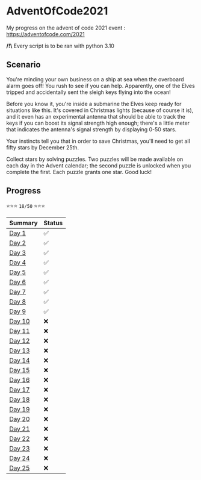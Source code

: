 # AdventOfCode2021
My progress on the advent of code 2021 event : https://adventofcode.com/2021

**/!\\** Every script is to be ran with python 3.10


## Scenario
You're minding your own business on a ship at sea when the overboard alarm goes off! You rush to see if you can help. Apparently, one of the Elves tripped and accidentally sent the sleigh keys flying into the ocean!

Before you know it, you're inside a submarine the Elves keep ready for situations like this. It's covered in Christmas lights (because of course it is), and it even has an experimental antenna that should be able to track the keys if you can boost its signal strength high enough; there's a little meter that indicates the antenna's signal strength by displaying 0-50 stars.

Your instincts tell you that in order to save Christmas, you'll need to get all fifty stars by December 25th.

Collect stars by solving puzzles. Two puzzles will be made available on each day in the Advent calendar; the second puzzle is unlocked when you complete the first. Each puzzle grants one star. Good luck!

## Progress

⭐⭐⭐ `18/50` ⭐⭐⭐

|      Summary      | Status |
|-------------------|------|
|  [Day 1](day1/)   |  ✅  |
|  [Day 2](day2/)   |  ✅  |
|  [Day 3](day3/)   |  ✅  |
|  [Day 4](day4/)   |  ✅  |
|  [Day 5](day5/)   |  ✅  |
|  [Day 6](day6/)   |  ✅  |
|  [Day 7](day7/)   |  ✅  |
|  [Day 8](day8/)   |  ✅  |
|  [Day 9](day9/)   |  ✅  |
| [Day 10](day10/)  |  ❌  |
| [Day 11](day11/)  |  ❌  |
| [Day 12](day12/)  |  ❌  |
| [Day 13](day13/)  |  ❌  |
| [Day 14](day14/)  |  ❌  |
| [Day 15](day15/)  |  ❌  |
| [Day 16](day16/)  |  ❌  |
| [Day 17](day17/)  |  ❌  |
| [Day 18](day18/)  |  ❌  |
| [Day 19](day19/)  |  ❌  |
| [Day 20](day20/)  |  ❌  |
| [Day 21](day21/)  |  ❌  |
| [Day 22](day22/)  |  ❌  |
| [Day 23](day23/)  |  ❌  |
| [Day 24](day24/)  |  ❌  |
| [Day 25](day25/)  |  ❌  |